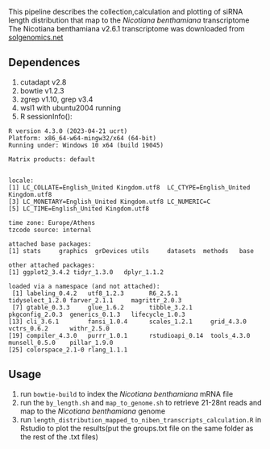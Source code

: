 This pipeline describes the collection,calculation and plotting of siRNA length distribution that map to the *Nicotiana benthamiana* transcriptome
The Nicotiana benthamiana v2.6.1 transcriptome was downloaded from [solgenomics.net](https://solgenomics.net/ftp/genomes/Nicotiana_benthamianaV261/Nbenthamiana_Annotation/)

## Dependences 
1. cutadapt v2.8
2. bowtie v1.2.3
3. zgrep v1.10, grep v3.4
4. wsl1 with ubuntu2004 running
5. R sessionInfo():
```Shell
R version 4.3.0 (2023-04-21 ucrt)
Platform: x86_64-w64-mingw32/x64 (64-bit)
Running under: Windows 10 x64 (build 19045)

Matrix products: default


locale:
[1] LC_COLLATE=English_United Kingdom.utf8  LC_CTYPE=English_United Kingdom.utf8   
[3] LC_MONETARY=English_United Kingdom.utf8 LC_NUMERIC=C                           
[5] LC_TIME=English_United Kingdom.utf8    

time zone: Europe/Athens
tzcode source: internal

attached base packages:
[1] stats     graphics  grDevices utils     datasets  methods   base     

other attached packages:
[1] ggplot2_3.4.2 tidyr_1.3.0   dplyr_1.1.2  

loaded via a namespace (and not attached):
 [1] labeling_0.4.2   utf8_1.2.3       R6_2.5.1         tidyselect_1.2.0 farver_2.1.1     magrittr_2.0.3  
 [7] gtable_0.3.3     glue_1.6.2       tibble_3.2.1     pkgconfig_2.0.3  generics_0.1.3   lifecycle_1.0.3 
[13] cli_3.6.1        fansi_1.0.4      scales_1.2.1     grid_4.3.0       vctrs_0.6.2      withr_2.5.0     
[19] compiler_4.3.0   purrr_1.0.1      rstudioapi_0.14  tools_4.3.0      munsell_0.5.0    pillar_1.9.0    
[25] colorspace_2.1-0 rlang_1.1.1
```  
## Usage 
1. run `bowtie-build` to index the *Nicotiana benthamiana* mRNA file
2. run the `by_length.sh` and `map_to_genome.sh` to retrieve 21-28nt reads and map to the *Nicotiana benthamiana* genome
3. run `length_distribution_mapped_to_niben_transcripts_calculation.R` in Rstudio to plot the results(put the groups.txt file on the same folder as the rest of the .txt files)
